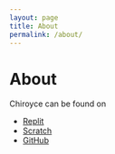 ```yaml
---
layout: page
title: About
permalink: /about/
---
```

# About

Chiroyce can be found on
- [Replit](https://replit.com/@Chiroyce)
- [Scratch](https://scratch.mit.edu/users/Chiroyce)
- [GitHub](https://github.com/Chiroyce1/)
